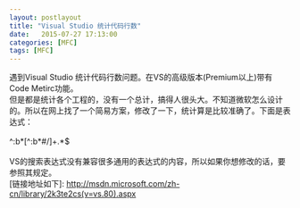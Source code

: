 ```yaml
---
layout: postlayout
title: "Visual Studio 统计代码行数"
date:   2015-07-27 17:13:00 
categories: [MFC]
tags: [MFC]
---
```

  遇到Visual Studio 统计代码行数问题。在VS的高级版本(Premium以上)带有Code Metirc功能。<br />
  但是都是统计各个工程的，没有一个总计，搞得人很头大。不知道微软怎么设计的。所以在网上找了一个简易方案，修改了一下，统计算是比较准确了。下面是表达式：<br />
  <br />
  ^:b*[^:b\*#/]+.*$  <br />
  <br />
  VS的搜索表达式没有兼容很多通用的表达式的内容，所以如果你想修改的话，要参照其规定。<br />
  [链接地址如下]: http://msdn.microsoft.com/zh-cn/library/2k3te2cs(v=vs.80).aspx <br />
